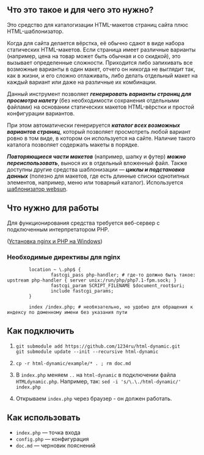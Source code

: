 ## Что это такое и для чего это нужно?

Это средство для каталогизации HTML-макетов страниц сайта плюс HTML-шаблонизатор.

Когда для сайта делается вёрстка, её обычно сдают в виде набора статических HTML-макетов. Если страница имеет различные варианты (например, цена на товар может быть обычная и со скидкой), это вызывает определенные сложности. Приходится либо запихивать все возможные варианты в один макет, отчего он никогда не выглядит так, как в жизни, и его сложно отлаживать, либо делать отдельный макет на каждый вариант или даже на различные их комбинации.

Данный инструмент позволяет ***генерировать варианты страниц для просмотра налету*** (без необходимости сохранения отдельными файлами) на основании статических макетов HTML-вёрстки и простой конфигурации вариантов.

При этом автоматически генерируется ***каталог всех возможных вариантов страниц***, который позволяет просмотреть любой вариант ровно в том виде, в котором он используется на сайте. Наличие такого каталога позволяет содержать макеты в порядке. 

***Повторяющиеся части макетов*** (например, шапку и футер) ***можно переиспользовать***, вынося их в отдельный вложенный файл. Также доступны другие средства шаблонизации — ***циклы и подстановка данных*** (полезно для макетов, где есть длинные списки однотипных элементов, например, меню или товарный каталог). Используется [шаблонизатор websun](http://webew.ru/articles/3609.webew).


## Что нужно для работы

Для функционирования средства требуется веб-сервер с подключенным интерпретатором PHP.

([Установка nginx и PHP на Windows](https://gist.github.com/1234ru/7d54192e375d8e703d14c063e56e614f))

### Необходимые директивы для nginx

```nginx
        location ~ \.php$ {
                fastcgi_pass php-handler; # где-то должно быть такое: upstream php-handler { server unix:/run/php/php7.1-fpm.sock; }
                fastcgi_param SCRIPT_FILENAME $document_root$uri;
                include fastcgi_params;
        }
        
        index /index.php; # необязательно, но удобно для обращения к индексу по доменному имени без указания пути
```

## Как подключить

1. `git submodule add https://github.com/1234ru/html-dynamic.git`  
   `git submodule update --init --recursive html-dynamic`

1. `cp -r html-dynamic/example/* . ; rm doc.md`

1. В `index.php` меняем `..` на `html-dynamic` в подключении файла `HTMLdynamic.php`.
   Например, так: `sed -i 's/\.\./html-dynamic/' index.php`

1. Открываем `index.php` через браузер - он должен работать.


## Как использовать

* `index.php` — точка входа
* `config.php` — конфигурация
* `doc.md` — черновик пояснений
